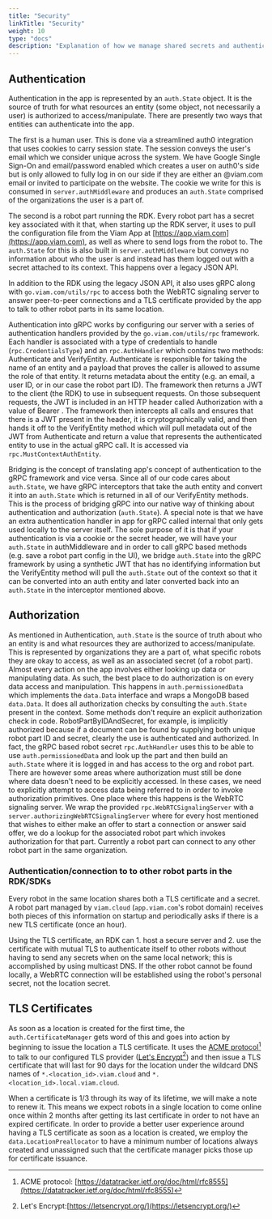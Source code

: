 ```yaml
---
title: "Security"
linkTitle: "Security"
weight: 10
type: "docs"
description: "Explanation of how we manage shared secrets and authentication throughout the Viam system."
---
```

## Authentication
Authentication in the app is represented by an `auth.State` object.
It is the source of truth for what resources an entity (some object, not necessarily a user) is authorized to access/manipulate.
There are presently two ways that entities can authenticate into the app.

The first is a human user.
This is done via a streamlined auth0 integration that uses cookies to carry session state.
The session conveys the user's email which we consider unique across the system.
We have Google Single Sign-On and email/password enabled which creates a user on auth0's side but is only allowed to fully log in on our side if they are either an @viam.com email or invited to participate on the website.
The cookie we write for this is consumed in `server.authMiddleware` and produces an `auth.State` comprised of the organizations the user is a part of.

The second is a robot part running the RDK.
Every robot part has a secret key associated with it that, when starting up the RDK server, it uses to pull the configuration file from the Viam App at [https://app.viam.com](https://app.viam.com), as well as where to send logs from the robot to.
The `auth.State` for this is also built in `server.authMiddleware` but conveys no information about who the user is and instead has them logged out with a secret attached to its context.
This happens over a legacy JSON API.

In addition to the RDK using the legacy JSON API, it also uses gRPC along with `go.viam.com/utils/rpc` to access both the WebRTC signaling server to answer peer-to-peer connections and a TLS certificate provided by the app to talk to other robot parts in its same location.

Authentication into gRPC works by configuring our server with a series of authentication handlers provided by the `go.viam.com/utils/rpc` framework.
Each handler is associated with a type of credentials to handle (`rpc.CredentialsType`) and an `rpc.AuthHandler` which contains two methods: Authenticate and VerifyEntity.
Authenticate is responsible for taking the name of an entity and a payload that proves the caller is allowed to assume the role of that entity.
It returns metadata about the entity (e.g. an email, a user ID, or in our case the robot part ID).
The framework then returns a JWT to the client (the RDK) to use in subsequent requests.
On those subsequent requests, the JWT is included in an HTTP header called Authorization with a value of Bearer <token>.
The framework then intercepts all calls and ensures that there is a JWT present in the header, it is cryptographically valid, and then hands it off to the VerifyEntity method which will pull metadata out of the JWT from Authenticate and return a value that represents the authenticated entity to use in the actual gRPC call.
It is accessed via `rpc.MustContextAuthEntity`.

Bridging is the concept of translating app's concept of authentication to the gRPC framework and vice versa.
Since all of our code cares about `auth.State`, we have gRPC interceptors that take the auth entity and convert it into an `auth.State` which is returned in all of our VerifyEntity methods.
This is the process of bridging gRPC into our native way of thinking about authentication and authorization (`auth.State`).
A special note is that we have an extra authentication handler in app for gRPC called internal that only gets used locally to the server itself.
The sole purpose of it is that if your authentication is via a cookie or the secret header, we will have your `auth.State` in authMiddleware and in order to call gRPC based methods (e.g. save a robot part config in the UI), we bridge `auth.State` into the gRPC framework by using a synthetic JWT that has no identifying information but the VerifyEntity method will pull the `auth.State` out of the context so that it can be converted into an auth entity and later converted back into an `auth.State` in the interceptor mentioned above.

## Authorization
As mentioned in Authentication, `auth.State` is the source of truth about who an entity is and what resources they are authorized to access/manipulate.
This is represented by organizations they are a part of, what specific robots they are okay to access, as well as an associated secret (of a robot part).
Almost every action on the app involves either looking up data or manipulating data.
As such, the best place to do authorization is on every data access and manipulation.
This happens in `auth.permissionedData` which implements the `data.Data` interface and wraps a MongoDB based `data.Data`.
It does all authorization checks by consulting the `auth.State` present in the context.
Some methods don't require an explicit authorization check in code.
RobotPartByIDAndSecret, for example, is implicitly authorized because if a document can be found by supplying both unique robot part ID and secret, clearly the use is authenticated and authorized.
In fact, the gRPC based robot secret `rpc.AuthHandler` uses this to be able to use `auth.permissionedData` and look up the part and then build an `auth.State` where it is logged in and has access to the org and robot part.
There are however some areas where authorization must still be done where data doesn't need to be explicitly accessed.
In these cases, we need to explicitly attempt to access data being referred to in order to invoke authorization primitives.
One place where this happens is the WebRTC signaling server.
We wrap the provided `rpc.WebRTCSignalingServer` with a `server.authorizingWebRTCSignalingServer` where for every host mentioned that wishes to either make an offer to start a connection or answer said offer, we do a lookup for the associated robot part which invokes authorization for that part.
Currently a robot part can connect to any other robot part in the same organization.

### Authentication/connection to to other robot parts in the RDK/SDKs

Every robot in the same location shares both a TLS certificate and a secret.
A robot part managed by `viam.cloud` (`app.viam.com`'s robot domain) receives both pieces of this information on startup and periodically asks if there is a new TLS certificate (once an hour).

Using the TLS certificate, an RDK can 1. host a secure server and 2. use the certificate with mutual TLS to authenticate itself to other robots without having to send any secrets when on the same local network; this is accomplished by using multicast DNS.
If the other robot cannot be found locally, a WebRTC connection will be established using the robot's personal secret, not the location secret.

## TLS Certificates

As soon as a location is created for the first time, the `auth.CertificateManager` gets word of this and goes into action by beginning to issue the location a TLS certificate.
It uses the [ACME protocol](https://datatracker.ietf.org/doc/html/rfc8555)[^acme] to talk to our
configured TLS provider ([Let's Encrypt](https://letsencrypt.org/)[^le]) and then issue a TLS certificate that will last for 90 days for the location under the wildcard DNS names of `*.<location_id>.viam.cloud` and `*.<location_id>.local.viam.cloud`.

[^acme]:ACME protocol: [https://datatracker.ietf.org/doc/html/rfc8555](https://datatracker.ietf.org/doc/html/rfc8555)

[^le]:Let's Encrypt:[https://letsencrypt.org/](https://letsencrypt.org/)

When a certificate is 1/3 through its way of its lifetime, we will make a note to renew it.
This means we expect robots in a single location to come online once within 2 months after getting its last certificate in order to not have an expired certificate.
In order to provide a better user experience around having a TLS certificate as soon as a location is created, we employ the `data.LocationPreallocator` to have a minimum number of locations always created and unassigned such that the certificate manager picks those up for certificate issuance.
